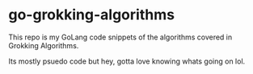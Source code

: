 # go-grokking-algorithms
This repo is my GoLang code snippets of the algorithms covered in Grokking Algorithms.

Its mostly psuedo code but hey, gotta love knowing whats going on lol. 
